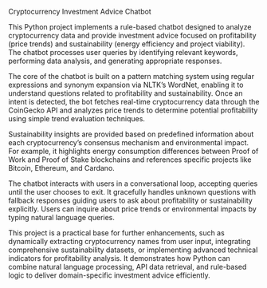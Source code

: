 Cryptocurrency Investment Advice Chatbot

This Python project implements a rule-based chatbot designed to analyze cryptocurrency data and provide investment advice focused on profitability (price trends) and sustainability (energy efficiency and project viability).  The chatbot processes user queries by identifying relevant keywords, performing data analysis, and generating appropriate responses.

The core of the chatbot is built on a pattern matching system using regular expressions and synonym expansion via NLTK’s WordNet, enabling it to understand questions related to profitability and sustainability. Once an intent is detected, the bot fetches real-time cryptocurrency data through the CoinGecko API and analyzes price trends to determine potential profitability using simple trend evaluation techniques.

Sustainability insights are provided based on predefined information about each cryptocurrency’s consensus mechanism and environmental impact. For example, it highlights energy consumption differences between Proof of Work and Proof of Stake blockchains and references specific projects like Bitcoin, Ethereum, and Cardano.

The chatbot interacts with users in a conversational loop, accepting queries until the user chooses to exit. It gracefully handles unknown questions with fallback responses guiding users to ask about profitability or sustainability explicitly. Users can inquire about price trends or environmental impacts by typing natural language queries.

This project is a practical base for further enhancements, such as dynamically extracting cryptocurrency names from user input, integrating comprehensive sustainability datasets, or implementing advanced technical indicators for profitability analysis. It demonstrates how Python can combine natural language processing, API data retrieval, and rule-based logic to deliver domain-specific investment advice efficiently.

